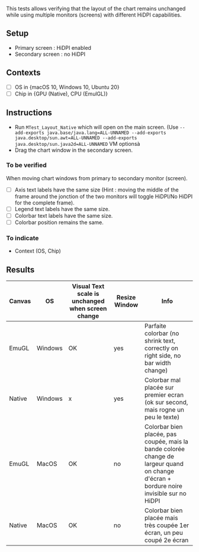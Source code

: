This tests allows verifying that the layout of the chart remains unchanged while using multiple monitors (screens) with different HiDPI capabilities.

## Setup
- Primary screen : HiDPI enabled
- Secondary screen : no HiDPI

## Contexts
- [ ] OS in {macOS 10, Windows 10, Ubuntu 20}
- [ ] Chip in {GPU (Native), CPU (EmulGL)}

## Instructions
- Run `MTest_Layout_Native` which will open on the main screen. (Use `--add-exports java.base/java.lang=ALL-UNNAMED --add-exports java.desktop/sun.awt=ALL-UNNAMED --add-exports java.desktop/sun.java2d=ALL-UNNAMED` VM optionsà
- Drag the chart window in the secondary screen.

### To be verified
When moving chart windows from primary to secondary monitor (screen).
- [ ] Axis text labels have the same size (Hint : moving the middle of the frame around the jonction of the two monitors will toggle HiDPI/No HiDPI for the complete frame).
- [ ] Legend text labels have the same size.
- [ ] Colorbar text labels have the same size.
- [ ] Colorbar position remains the same.

### To indicate
- Context (OS, Chip)


## Results

| Canvas | OS |  Visual Text scale is unchanged when screen change | Resize Window | Info |
|-----|-----|-----|-----|-----|
| EmuGL | Windows | OK | yes | Parfaite colorbar (no shrink text, correctly on right side, no bar width change) |
| Native | Windows | x | yes | Colorbar mal placée sur premier ecran (ok sur second, mais rogne un peu le texte) |
| EmuGL | MacOS | OK | no | Colorbar bien placée, pas coupée, mais la bande colorée change de largeur quand on change d'écran + bordure noire invisible sur no HiDPI |
| Native | MacOS | OK | no | Colorbar bien placée mais très coupée 1er écran, un peu coupé 2e écran            |